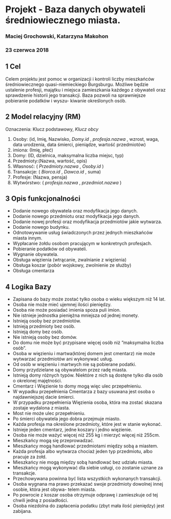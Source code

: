 # Projekt - Baza danych obywateli średniowiecznego miasta.

### Maciej Grochowski, Katarzyna Makohon

### 23 czerwca 2018

## 1 Cel

Celem projektu jest pomoc w organizacji i kontroli liczby mieszkańców średniowiecznego quasi-niemieckiego
Burgsburgu. Możliwe będzie ustalenie profesji, majątku i miejsca zamieszkania każdego z obywateli
oraz sprawdzenie historii jego transakcji. Baza pozwoli na sprawniejsze pobieranie podatków i wyszu-
kiwanie określonych osób.

## 2 Model relacyjny (RM)

Oznaczenia: Klucz podstawowy, _Klucz obcy_

1. Osoby: (id, Imię, Nazwisko, _Domy.id_ , _profesja.nazwa_ , wzrost, waga, data urodzenia, data śmierci,
    pieniądze, wartość przedmiotów)
2. imiona: (Imię, płeć)
3. Domy: (ID, dzielnica, maksymalna liczba miejsc, typ)
4. Przedmioty:(Nazwa, wartość, opis)
5. Własnosć: ( _Przedmioty.nazwa_ , _Osoby.id_ )
6. Transakcje: ( _Biorca.id_ , _Dawca.id_ , suma)
7. Profesje: (Nazwa, pensja)
8. Wytwórstwo: ( _profesja.nazwa_ , _przedmiot.nazwa_ )

## 3 Opis funkcjonalności

- Dodanie nowego obywatela oraz modyfikacja jego danych.
- Dodanie nowego przedmiotu oraz modyfikacja jego danych.
- Dodanie nowej profesji oraz modyfikacja przedmiotów jakie wytwarza.
- Dodanie nowego budynku.
- Odnotowywanie usług świadczonych przez jednych mieszkańców miasta innym.
- Wypłacanie żołdu osobom pracującym w konkretnych profesjach.
- Pobieranie podatków od obywateli.
- Wygnanie obywatela.
- Obsługa więzienia (wtrącanie, zwalnianie z więzienia)
- Obsługa koszar (pobór wojskowy, zwolnienie ze służby)
- Obsługa cmentarza

## 4 Logika Bazy

- Zapisana do bazy może zostać tylko osoba o wieku większym niż 14 lat.
- Osoba nie może mieć ujemnej ilości pieniędzy.
- Osoba nie może posiadać imienia spoza puli imion.
- Nie istnieje jednostka pieniężna mniejsza od jednej monety.
- Istnieją osoby bez przedmiotów.
- Istnieją przedmioty bez osób.
- Istnieją domy bez osób.
- Nie istnieją osoby bez domów.
- Do domu nie może być przypisane więcej osób niż ”maksymalna liczba osób”.
- Osoba w więzieniu i martwa(której domem jest cmentarz) nie może wytwarzać przedmiotów ani
    wykonywać usług.
- Od osób w więzieniu i martwych nie są pobierane podatki.
- Domy przydzielane są obywatelom przez radę miasta.
- Istnieją domy różnych typów. Niektóre z nich są dostęne tylko dla osób o okrelonej majętności.
- Cmentarz i Więzienie to domy mogą więc ulec przepełnieniu.
- W wypadku przepełnienia Cmentarza z bazy usuwana jest osoba o najdawniejszej dacie śmierci.
- W przypadku przepełnienia Więzienia osoba, która ma zostać skazana zostaje wydalona z miasta.
- Most nie może ulec przepełnieniu.
- Po śmierci obywatela jego dobra przejmuje miasto.
- Każda profesja ma określone przedmioty, które jest w stanie wykonać.
- Istnieje jeden cmentarz, jedne koszary i jedno więzienie.
- Osoba nie może ważyć więcej niż 255 kg i mierzyć więcej niż 255cm.
- Mieszkańcy mogą się przeprowadzać.
- Mieszkańcy mogą handlować przedmiotami między sobą a miastem.
- Każda profesja albo wytwarza chociaż jeden typ przedmiotu, albo pracuje za żołd.
- Mieszkańcy nie mogą między sobą handlować bez udziału miasta.
- Mieszkańcy mogą wykonywać dla siebie usługi, co zostanie uznane za transakcje.
- Przechowywana powinna być lista wszystkich wykonanych transakcji.
- Osoba wygnana ma prawo przekazać swoje przedmioty dowolnej innej osobie, która jest obywa-
    telem miasta.
- Po powrocie z koszar osoba otrzymuje odprawę i zamieszkuje od tej chwili jedną z posiadłości.
- Osoba niezdolna do zapłacenia podatku (zbyt mała ilość pieniędzy) jest zabijana.
